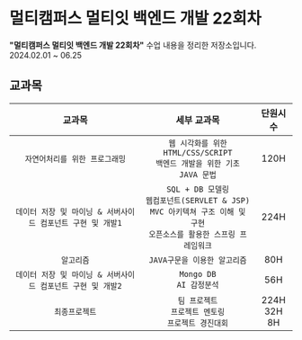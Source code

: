 # 멀티캠퍼스 멀티잇 백엔드 개발 22회차

**"멀티캠퍼스 멀티잇 백엔드 개발 22회차"** 수업 내용을 정리한 저장소입니다.<br>
2024.02.01 ~ 06.25
<br>


## 교과목

| 교과목 | 세부 교과목 | 단원시수 |
|:---:|:---:|:---:|
| `자연어처리를 위한 프로그래밍` | `웹 시각화를 위한 HTML/CSS/SCRIPT`<br>`백엔드 개발을 위한 기초 JAVA 문법`| 120H |
| `데이터 저장 및 마이닝 & 서버사이드 컴포넌트 구현 및 개발1` | `SQL + DB 모델링`<br>`웹컴포넌트(SERVLET & JSP)`<br>`MVC 아키텍쳐 구조 이해 및 구현`<br>`오픈소스를 활용한 스프링 프레임워크` | 224H |
| `알고리즘` | `JAVA구문을 이용한 알고리즘` | 80H |
| `데이터 저장 및 마이닝 & 서버사이드 컴포넌트 구현 및 개발2` | `Mongo DB`<br>`AI 감정분석` | 56H |
| `최종프로젝트` | `팀 프로젝트`<br>`프로젝트 멘토링`<br>`프로젝트 경진대회` | 224H<br>32H<br>8H |

<br>
